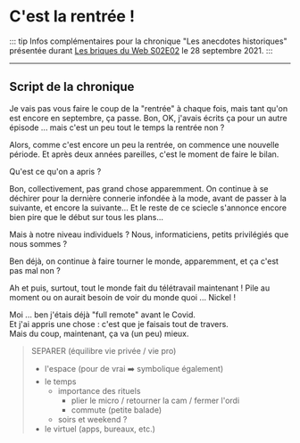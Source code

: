 # C'est la rentrée !

::: tip
Infos complémentaires pour la chronique "Les anecdotes historiques" présentée durant [Les briques du Web S02E02](https://rdv-speakers.fr/les-briques-du-web/episodes/S0202/) le 28 septembre 2021.
:::

<hr>

## Script de la chronique

<div class="wc-text-content speak-time">

Je vais pas vous faire le coup de la "rentrée" à chaque fois, mais tant qu'on est encore en septembre, ça passe.
Bon, OK, j'avais écrits ça pour un autre épisode ... mais c'est un peu tout le temps la rentrée non ?

Alors, comme c'est encore un peu la rentrée, on commence une nouvelle période.
Et après deux années pareilles, c'est le moment de faire le bilan.

Qu'est ce qu'on a apris ?

Bon, collectivement, pas grand chose apparemment.
On continue à se déchirer pour la dernière connerie infondée à la mode, avant de passer à la suivante, et encore la suivante...
Et le reste de ce sciecle s'annonce encore bien pire que le début sur tous les plans...

Mais à notre niveau individuels ?
Nous, informaticiens, petits privilégiés que nous sommes ?

Ben déjà, on continue à faire tourner le monde, apparemment, et ça c'est pas mal non ?

Ah et puis, surtout, tout le monde fait du télétravail maintenant !
Pile au moment ou on aurait besoin de voir du monde quoi ... Nickel !

Moi ... ben j'étais déjà "full remote" avant le Covid.\
Et j'ai appris une chose : c'est que je faisais tout de travers.\
Mais du coup, maintenant, ça va (un peu) mieux.

> SEPARER (équilibre vie privée / vie pro)
>
> - l'espace (pour de vrai ➡️ symbolique également)
> - le temps
>   - importance des rituels
>     - plier le micro / retourner la cam / fermer l'ordi
>     - commute (petite balade)
>   - soirs et weekend ?
> - le virtuel (apps, bureaux, etc.)

</div>
